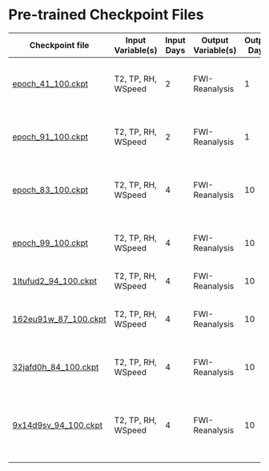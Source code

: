 # Pre-trained Checkpoint Files

| Checkpoint file                                                               | Input Variable(s)  | Input Days | Output Variable(s) | Output Days | Preprocessing                                               | No. of epochs |
|-------------------------------------------------------------------------------|--------------------|------------|--------------------|-------------|-------------------------------------------------------------|---------------|
| [epoch_41_100.ckpt](2_1/epoch_41_100.ckpt)  | T2, TP, RH, WSpeed | 2          | FWI-Reanalysis     | 1           | - FWI between [0,1] rounded off<br>- Box-cox transformation | 100           |
| [epoch_91_100.ckpt](2_1/epoch_91_100.ckpt)  | T2, TP, RH, WSpeed | 2          | FWI-Reanalysis     | 1           | - Undersampling for FWI < 10<br>- Box-cox transformation    | 100           |
| [epoch_83_100.ckpt](4_10/epoch_83_100.ckpt) | T2, TP, RH, WSpeed | 4          | FWI-Reanalysis     | 10          | - Undersampling for FWI < 10<br>- Box-cox transformation    | 100           |
| [epoch_99_100.ckpt](4_10/epoch_99_100.ckpt) | T2, TP, RH, WSpeed | 4          | FWI-Reanalysis     | 10          | - FWI between [0,1] rounded off<br>- Box-cox transformation | 100           |
| [1ltufud2_94_100.ckpt](src/model/checkpoints/pre_trained/4_10/1ltufud2_94_100.ckpt) | T2, TP, RH, WSpeed | 4          | FWI-Reanalysis     | 10          | - Box-cox transformation                                    | 100           |
| [162eu91w_87_100.ckpt](src/model/checkpoints/pre-trained/4_10/162eu91w_87_100.ckpt) | T2, TP, RH, WSpeed | 4          | FWI-Reanalysis     | 10          | - Undersampling for FWI < 10<br>- Box-cox transformation    | 100           |
| [32jafd0h_84_100.ckpt](src/model/checkpoints/pre-trained/4_10/32jafd0h_84_100.ckpt) | T2, TP, RH, WSpeed | 4          | FWI-Reanalysis     | 10          | - Class-Balanced Loss<br>- Box-cox transformation           | 100           |
| [9x14d9sv_94_100.ckpt](src/model/checkpoints/pre-trained/4_10/9x14d9sv_94_100.ckpt) | T2, TP, RH, WSpeed | 4          | FWI-Reanalysis     | 10          | - Class-Balanced Loss<br>- Undersampling for FWI < 10<br>- Box-cox transformation | 100           |
